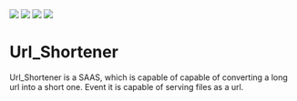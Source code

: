 <img src=https://img.shields.io/badge/build%20with-Flask-yellow> 
<img src="https://img.shields.io/badge/-HTML5-orange"> <img src="https://img.shields.io/badge/-Bootstrap5-blueviolet"> <img src="https://img.shields.io/badge/domain-Web%20Development-green.svg">



# Url_Shortener
Url_Shortener is a SAAS, 
which is capable of capable of converting a long url into a short one. Event it is capable of serving files as a url. 
